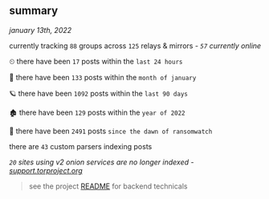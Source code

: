 
## summary
_january 13th, 2022_

currently tracking `88` groups across `125` relays & mirrors - _`57` currently online_

⏲ there have been `17` posts within the `last 24 hours`

🦈 there have been `133` posts within the `month of january`

🪐 there have been `1092` posts within the `last 90 days`

🏚 there have been `129` posts within the `year of 2022`

🦕 there have been `2491` posts `since the dawn of ransomwatch`

there are `43` custom parsers indexing posts

_`20` sites using v2 onion services are no longer indexed - [support.torproject.org](https://support.torproject.org/onionservices/v2-deprecation/)_

> see the project [README](https://github.com/thetanz/ransomwatch#ransomwatch--) for backend technicals
